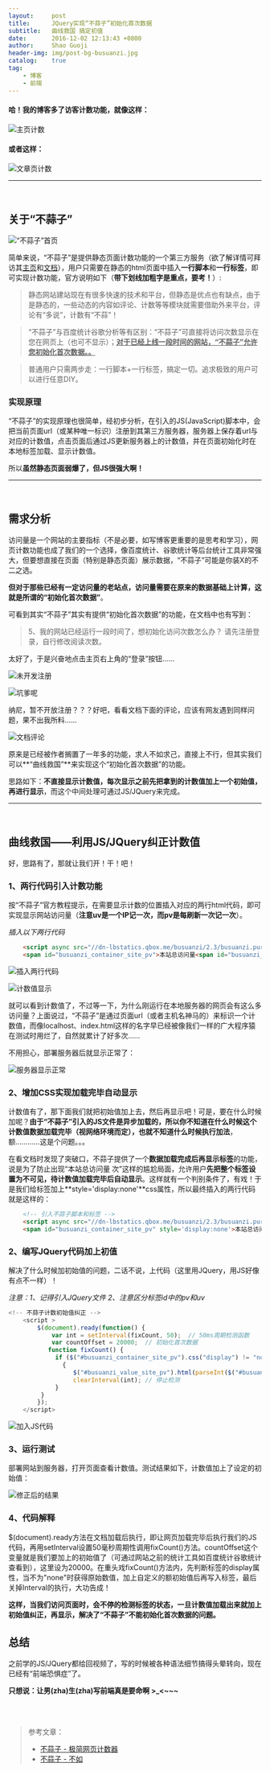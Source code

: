 ```yaml
---
layout:     post
title:      JQuery实现“不蒜子”初始化首次数据
subtitle:	曲线救国 搞定初值
date:       2016-12-02 12:13:43 +0800
author:     Shao Guoji
header-img: img/post-bg-busuanzi.jpg
catalog:    true
tag:
    - 博客
    - 前端
---
```


#### 哈！我的博客多了访客计数功能，就像这样：

![主页计数](http://odaps2f9v.bkt.clouddn.com/public/16-12-2/46031795.jpg)

#### 或者这样：

![文章页计数](http://odaps2f9v.bkt.clouddn.com/public/16-12-2/48140665.jpg)

---

<br/>

## 关于“不蒜子”

![“不蒜子”首页](http://odaps2f9v.bkt.clouddn.com/public/16-12-2/61907455.jpg)

简单来说，“不蒜子”是提供静态页面计数功能的一个第三方服务（欲了解详情可拜访其[主页](http://service.ibruce.info/)和[文档](http://ibruce.info/2015/04/04/busuanzi/)），用户只需要在静态的html页面中插入**一行脚本**和**一行标签**，即可实现计数功能，官方说明如下（**带下划线加粗字是重点，要考！**）:

> 静态网站建站现在有很多快速的技术和平台，但静态是优点也有缺点，由于是静态的，一些动态的内容如评论、计数等等模块就需要借助外来平台，评论有“多说”，计数有“不蒜”！

> “不蒜子”与百度统计谷歌分析等有区别：“不蒜子”可直接将访问次数显示在您在网页上（也可不显示）；**<u>对于已经上线一段时间的网站，“不蒜子”允许您初始化首次数据。。</u>**

> 普通用户只需两步走：一行脚本+一行标签，搞定一切。追求极致的用户可以进行任意DIY。

### 实现原理

“不蒜子”的实现原理也很简单，经初步分析，在引入的JS(JavaScript)脚本中，会把当前页面url（或某种唯一标识）注册到其第三方服务器，服务器上保存着url与对应的计数值，点击页面后通过JS更新服务器上的计数值，并在页面初始化时在本地标签加载、显示计数值。 
 
 所以**虽然静态页面弱爆了，但JS很强大啊！**

---

<br/>

## 需求分析

访问量是一个网站的主要指标（不是必要，如写博客更重要的是思考和学习），网页计数功能也成了我们的一个选择，像百度统计、谷歌统计等后台统计工具非常强大，但要想直接在页面（特别是静态页面）展示数据，“不蒜子”可能是你装X的不二之选。

**但对于那些已经有一定访问量的老站点，访问量需要在原来的数据基础上计算，这就是所谓的“初始化首次数据”**。

可看到其实“不蒜子”其实有提供“初始化首次数据”的功能，在文档中也有写到：

> 5、我的网站已经运行一段时间了，想初始化访问次数怎么办？
请先注册登录，自行修改阅读次数。

太好了，于是兴奋地点击主页右上角的“登录”按钮……

![未开发注册](http://odaps2f9v.bkt.clouddn.com/public/16-12-2/97073688.jpg)

![坑爹呢](http://odaps2f9v.bkt.clouddn.com/public/16-12-2/9566094.jpg)

纳尼，暂不开放注册？？？好吧，看看文档下面的评论，应该有网友遇到同样问题，果不出我所料……

![文档评论](http://odaps2f9v.bkt.clouddn.com/public/16-12-2/86879053.jpg)

原来是已经被作者搁置了一年多的功能，求人不如求己，直接上不行，但其实我们可以**“曲线救国”**来实现这个“初始化首次数据”的功能。
 

  思路如下：**不直接显示计数值，每次显示之前先把拿到的计数值加上一个初始值，再进行显示**，而这个中间处理可通过JS/JQuery来完成。

---

<br/>

## 曲线救国——利用JS/JQuery纠正计数值

好，思路有了，那就让我们开！干！吧！

### 1、两行代码引入计数功能

 按“不蒜子”官方教程提示，在需要显示计数的位置插入对应的两行html代码，即可实现显示网站访问量（**注意uv是一个IP记一次，而pv是每刷新一次记一次**）。

*插入以下两行代码*

```html
    <script async src="//dn-lbstatics.qbox.me/busuanzi/2.3/busuanzi.pure.mini.js"></script>
    <span id="busuanzi_container_site_pv">本站总访问量<span id="busuanzi_value_site_pv"></span>次</span>
```
 



![插入两行代码](http://odaps2f9v.bkt.clouddn.com/public/16-12-2/76602649.jpg)

![计数值显示](http://odaps2f9v.bkt.clouddn.com/public/16-12-2/75420620.jpg)

就可以看到计数值了，不过等一下，为什么刚运行在本地服务器的网页会有这么多访问量？上面说过，“不蒜子”是通过页面url（或者主机名神马的）来标识一个计数值，而像localhost、index.html这样的名字早已经被像我们一样的广大程序猿在测试时用烂了，自然就累计了好多次……

不用担心，部署服务器后就显示正常了：

![服务器显示正常](http://odaps2f9v.bkt.clouddn.com/public/16-12-2/11346245.jpg)

### 2、增加CSS实现加载完毕自动显示

计数值有了，那下面我们就把初始值加上去，然后再显示吧！可是，要在什么时候加呢？**由于“不蒜子”引入的JS文件是异步加载的，所以你不知道在什么时候这个计数值数据加载完毕（视网络环境而定），也就不知道什么时候执行加法**，额…………这是个问题。。。

在看文档时发现了突破口，不蒜子提供了一个**数据加载完成后再显示标签**的功能，说是为了防止出现“本站总访问量 次”这样的尴尬局面，允许用户**先把整个标签设置为不可见，待计数值加载完毕后自动显示**。这样就有一个判别条件了，有戏！于是我们给标签加上**style='display:none'**css属性，所以最终插入的两行代码就是这样的：

```html
    <!-- 引入不蒜子脚本和标签 -->
    <script async src="//dn-lbstatics.qbox.me/busuanzi/2.3/busuanzi.pure.mini.js"></script>
    <span id="busuanzi_container_site_pv" style='display:none'>本站总访问量<span id="busuanzi_value_site_pv"></span>次</span>
```

### 2、编写JQuery代码加上初值

解决了什么时候加初始值的问题，二话不说，上代码（这里用JQuery，用JS好像有点不一样）！

*注意：1、记得引入JQuery文件 2、注意区分标签id中的pv和uv*

```javascript
<!-- 不蒜子计数初始值纠正 -->
    <script >
        $(document).ready(function() {
            var int = setInterval(fixCount, 50);  // 50ms周期检测函数
            var countOffset = 20000;  // 初始化首次数据
           function fixCount() {                   
             if ($("#busuanzi_container_site_pv").css("display") != "none")
               {
                  $("#busuanzi_value_site_pv").html(parseInt($("#busuanzi_value_site_pv").html()) + countOffset); // 加上初始数据 
                  clearInterval(int); // 停止检测
             }  
         }           
        });
    </script> 
```

![加入JS代码](http://odaps2f9v.bkt.clouddn.com/public/16-12-2/70053675.jpg)

### 3、运行测试

部署网站到服务器，打开页面查看计数值。测试结果如下，计数值加上了设定的初始值：

![修正后的结果](http://odaps2f9v.bkt.clouddn.com/public/16-12-2/48267677.jpg)

### 4、代码解释

$(document).ready方法在文档加载后执行，即让网页加载完毕后执行我们的JS代码，再用setInterval设置50毫秒周期性调用fixCount()方法。countOffset这个变量就是我们要加上的初始值了（可通过网站之前的统计工具如百度统计谷歌统计查看到），这里设为20000。在重头戏fixCount()方法内，先判断标签的display属性，当不为"none"时获得原始数值，加上自定义的额初始值后再写入标签，最后关掉Interval的执行，大功告成！

**这样，当我们访问页面时，会不停的检测标签的状态，一旦计数值加载出来就加上初始值纠正，再显示，解决了“不蒜子”不能初始化首次数据的问题。**

## 总结

之前学的JS/JQuery都给回视频了，写的时候被各种语法细节搞得头晕转向，现在已经有“前端恐惧症”了。
 
**只想说：让男(zha)生(zha)写前端真是要命啊 >\_<~~~**

<br/>
<br/>

>参考文章： 
> 
> * [不蒜子 - 极简网页计数器](http://service.ibruce.info/)
> * [不蒜子 - 不如](http://ibruce.info/2015/04/04/busuanzi/)